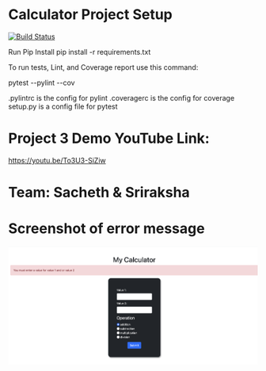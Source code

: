 # Calculator Project Setup
[![Build Status](https://app.travis-ci.com/Sacheth-Ranganathasetty-Tenugondlu/calc2.svg?branch=main)](https://app.travis-ci.com/Sacheth-Ranganathasetty-Tenugondlu/calc2)

Run Pip Install
pip install -r requirements.txt

To run tests, Lint, and Coverage report use this command:

pytest  --pylint --cov

.pylintrc is the config for pylint
.coveragerc is the config for coverage
setup.py is a config file for pytest
# Project 3 Demo YouTube Link:
https://youtu.be/To3U3-SiZiw
# Team: Sacheth & Sriraksha
# Screenshot of error message
![abb](https://github.com/Sacheth-Ranganathasetty-Tenugondlu/calc2/blob/c0788bd48926dcad5faba05ebf20ea0946ab38d3/Screen%20Shot%202021-12-16%20at%2011.40.19%20AM.png)
